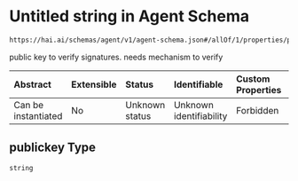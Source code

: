 # Untitled string in Agent Schema

```txt
https://hai.ai/schemas/agent/v1/agent-schema.json#/allOf/1/properties/publickey
```

public key to verify signatures. needs mechanism to verify

| Abstract            | Extensible | Status         | Identifiable            | Custom Properties | Additional Properties | Access Restrictions | Defined In                                                                             |
| :------------------ | :--------- | :------------- | :---------------------- | :---------------- | :-------------------- | :------------------ | :------------------------------------------------------------------------------------- |
| Can be instantiated | No         | Unknown status | Unknown identifiability | Forbidden         | Allowed               | none                | [agent.schema.json\*](../../schemas/agent/v1/agent.schema.json "open original schema") |

## publickey Type

`string`
